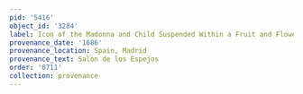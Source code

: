 ```yaml
---
pid: '5416'
object_id: '3284'
label: Icon of the Madonna and Child Suspended Within a Fruit and Flower Garland
provenance_date: '1686'
provenance_location: Spain, Madrid
provenance_text: Salon de los Espejos
order: '0711'
collection: provenance
---
```

